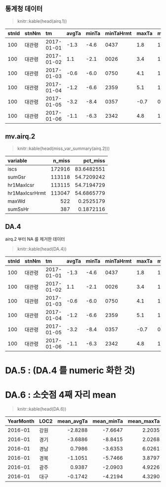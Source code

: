 ## 통계청 데이터
> knitr::kable(head(airq.1))


|stnId |stnNm  |tm         |avgTa |minTa |minTaHrmt |maxTa |maxTaHrmt |maxInsWs |maxInsWsWd |maxInsWsHrmt |maxWs |maxWsWd |maxWsHrmt |avgWs |maxWd |minRhmHrmt |avgRhm |avgPv |avgPa |maxPs  |maxPsHrmt |minPs  |minPsHrmt |avgPs  |sumSsHr |hr1MaxIcsrHrmt |hr1MaxIcsr |sumGsr |avgTs |iscs |YearMonth | Year| Month|LOC2 |REGVAL |
|:-----|:------|:----------|:-----|:-----|:---------|:-----|:---------|:--------|:----------|:------------|:-----|:-------|:---------|:-----|:-----|:----------|:------|:-----|:-----|:------|:---------|:------|:---------|:------|:-------|:--------------|:----------|:------|:-----|:----|:---------|----:|-----:|:----|:------|
|100   |대관령 |2017-01-01 |-1.3  |-4.6  |0437      |1.8   |1520      |13.1     |270        |1522         |9.5   |270     |1516      |5.1   |270   |1127       |74.3   |4.1   |933.6 |1030.2 |0437      |1024.8 |2343      |1027.7 |8.6     |1300           |1.58       |9.8    |0.0   |NA   |2017-01   | 2017|     1|강원 |10     |
|100   |대관령 |2017-01-02 |1.1   |-2.1  |0026      |3.4   |1013      |18.4     |270        |1359         |13.0  |270     |1349      |6.7   |270   |1439       |75.4   |5.0   |928.1 |1024.8 |0001      |1017.5 |1434      |1020.7 |8.2     |1200           |1.54       |8.46   |-0.1  |NA   |2017-01   | 2017|     1|강원 |10     |
|100   |대관령 |2017-01-03 |-0.6  |-6.0  |0750      |4.1   |1431      |15.0     |270        |2042         |9.6   |270     |2343      |5.3   |270   |1432       |56.0   |3.2   |928.5 |1025.8 |0750      |1019.6 |1454      |1021.9 |8.9     |1200           |1.82       |10.32  |-1.1  |NA   |2017-01   | 2017|     1|강원 |10     |
|100   |대관령 |2017-01-04 |-1.2  |-6.6  |2359      |5.1   |1227      |14.8     |270        |0037         |9.8   |270     |0017      |3.1   |270   |1244       |68.4   |3.7   |930.5 |1029.0 |2357      |1020.3 |0044      |1024.2 |8.9     |1200           |1.72       |9.79   |-0.8  |NA   |2017-01   | 2017|     1|강원 |10     |
|100   |대관령 |2017-01-05 |-3.2  |-8.4  |0357      |-0.7  |0941      |7.0      |70         |0945         |4.2   |70      |0947      |1.7   |90    |0002       |92.9   |4.6   |936.1 |1032.7 |2014      |1028.8 |0012      |1031.1 |2.4     |1200           |0.33       |1.59   |-1.4  |NA   |2017-01   | 2017|     1|강원 |10     |
|100   |대관령 |2017-01-06 |-1.1  |-6.3  |2342      |4.8   |1459      |5.9      |250        |1518         |3.6   |250     |1510      |1.3   |90    |1523       |86.5   |4.8   |934.1 |1032.0 |0001      |1024.0 |1552      |1028.2 |8.2     |1300           |1.93       |10.18  |-0.3  |NA   |2017-01   | 2017|     1|강원 |10     |


## mv.airq.2

> knitr::kable(head(miss_var_summary(airq.2)))


|variable       | n_miss|   pct_miss|
|:--------------|------:|----------:|
|iscs           | 172916| 83.6482551|
|sumGsr         | 113118| 54.7209242|
|hr1MaxIcsr     | 113115| 54.7194729|
|hr1MaxIcsrHrmt | 113047| 54.6865779|
|maxWd          |    522|  0.2525179|
|sumSsHr        |    387|  0.1872116|


## DA.4
airq.2 부터 NA 를 제거한 데이터
> knitr::kable(head(DA.4))


|stnId |stnNm  |tm         |avgTa |minTa |minTaHrmt |maxTa |maxTaHrmt |maxInsWs |maxInsWsWd |maxInsWsHrmt |maxWs |maxWsWd |maxWsHrmt |avgWs |maxWd |minRhmHrmt |avgRhm |avgPv |avgPa |maxPs  |maxPsHrmt |minPs  |minPsHrmt |avgPs  |sumSsHr |avgTs |YearMonth | Year| Month|LOC2 |REGVAL |
|:-----|:------|:----------|:-----|:-----|:---------|:-----|:---------|:--------|:----------|:------------|:-----|:-------|:---------|:-----|:-----|:----------|:------|:-----|:-----|:------|:---------|:------|:---------|:------|:-------|:-----|:---------|----:|-----:|:----|:------|
|100   |대관령 |2017-01-01 |-1.3  |-4.6  |0437      |1.8   |1520      |13.1     |270        |1522         |9.5   |270     |1516      |5.1   |270   |1127       |74.3   |4.1   |933.6 |1030.2 |0437      |1024.8 |2343      |1027.7 |8.6     |0.0   |2017-01   | 2017|     1|강원 |10     |
|100   |대관령 |2017-01-02 |1.1   |-2.1  |0026      |3.4   |1013      |18.4     |270        |1359         |13.0  |270     |1349      |6.7   |270   |1439       |75.4   |5.0   |928.1 |1024.8 |0001      |1017.5 |1434      |1020.7 |8.2     |-0.1  |2017-01   | 2017|     1|강원 |10     |
|100   |대관령 |2017-01-03 |-0.6  |-6.0  |0750      |4.1   |1431      |15.0     |270        |2042         |9.6   |270     |2343      |5.3   |270   |1432       |56.0   |3.2   |928.5 |1025.8 |0750      |1019.6 |1454      |1021.9 |8.9     |-1.1  |2017-01   | 2017|     1|강원 |10     |
|100   |대관령 |2017-01-04 |-1.2  |-6.6  |2359      |5.1   |1227      |14.8     |270        |0037         |9.8   |270     |0017      |3.1   |270   |1244       |68.4   |3.7   |930.5 |1029.0 |2357      |1020.3 |0044      |1024.2 |8.9     |-0.8  |2017-01   | 2017|     1|강원 |10     |
|100   |대관령 |2017-01-05 |-3.2  |-8.4  |0357      |-0.7  |0941      |7.0      |70         |0945         |4.2   |70      |0947      |1.7   |90    |0002       |92.9   |4.6   |936.1 |1032.7 |2014      |1028.8 |0012      |1031.1 |2.4     |-1.4  |2017-01   | 2017|     1|강원 |10     |
|100   |대관령 |2017-01-06 |-1.1  |-6.3  |2342      |4.8   |1459      |5.9      |250        |1518         |3.6   |250     |1510      |1.3   |90    |1523       |86.5   |4.8   |934.1 |1032.0 |0001      |1024.0 |1552      |1028.2 |8.2     |-0.3  |2017-01   | 2017|     1|강원 |10     |

# DA.5 : (DA.4 를 numeric 화한 것)
# DA.6 : 소숫점 4째 자리 mean

> knitr::kable(head(DA.6))


|YearMonth |LOC2 | mean_avgTa| mean_minTa| mean_maxTa| mean_maxInsWs| mean_maxWs| mean_maxWsHrmt| mean_avgWs| mean_maxWd| mean_minRhmHrmt| mean_avgRhm| mean_avgPv| mean_avgPa| mean_maxPs| mean_maxPsHrmt| mean_minPs| mean_minPsHrmt| mean_avgPs| mean_sumSsHr| mean_avgTs|
|:---------|:----|----------:|----------:|----------:|-------------:|----------:|--------------:|----------:|----------:|---------------:|-----------:|----------:|----------:|----------:|--------------:|----------:|--------------:|----------:|------------:|----------:|
|2016-01   |강원 |    -2.8288|    -7.6647|     2.2035|        7.9005|     4.4088|       1336.494|     1.7667|   217.1429|        1314.266|     53.0373|     2.7840|   1002.746|   1026.902|      1109.7143|   1021.508|       1288.957|   1024.164|       6.1722|    -2.2338|
|2016-01   |경기 |    -3.6886|    -8.8415|     2.0268|        6.7065|     3.9634|       1347.618|     1.5203|   208.6179|        1376.252|     56.4878|     2.8333|   1017.535|   1028.028|      1106.5528|   1023.228|       1267.781|   1025.560|       6.1472|    -2.1252|
|2016-01   |경남 |     0.7986|    -3.6353|     6.0261|        7.4788|     4.3529|       1339.416|     1.7845|   245.4273|        1394.356|     55.5945|     3.7127|   1015.942|   1026.457|      1075.4919|   1021.457|       1256.630|   1023.947|       5.6727|     1.1021|
|2016-01   |경북 |    -1.1051|    -5.7466|     3.8797|        9.3256|     5.5016|       1265.839|     2.5900|   259.7436|        1368.772|     53.2946|     3.1599|   1007.963|   1026.301|      1122.6410|   1021.091|       1220.401|   1023.690|       5.8455|    -0.9828|
|2016-01   |광주 |     0.9387|    -2.0903|     4.9226|        7.1548|     3.7806|       1310.645|     1.5355|   116.7742|        1297.742|     68.9645|     4.6452|   1016.229|   1027.806|      1024.5161|   1023.284|       1182.968|   1025.393|       4.6806|     0.7742|
|2016-01   |대구 |    -0.1742|    -4.2194|     4.3290|        7.7935|     4.8613|       1395.258|     2.1484|   247.0968|        1400.871|     57.7032|     3.6000|   1017.303|   1026.032|       992.4516|   1021.061|       1250.064|   1023.532|       6.2968|     0.2871|



